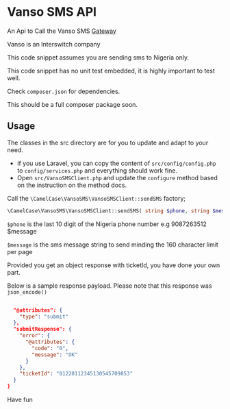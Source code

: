 # Vanso SMS API

An Api to Call the Vanso SMS [Gateway](https://www.interswitchgroup.com/)

Vanso is an Interswitch company

This code snippet assumes you are sending sms to Nigeria only.

This code snippet has no unit test embedded, it is highly important to test well.

Check `composer.json` for dependencies.

This should be a full composer package soon.

## Usage

The classes in the src directory are for you to update and adapt to your need.

-   if you use Laravel, you can copy the content of `src/config/config.php` to `config/services.php` and everything should work fine.
-   Open `src/VansoSMSClient.php` and update the `configure` method based on the instruction on the method docs.

Call the `\CamelCase\VansoSMS\VansoSMSClient::sendSMS` factory;

```php
\CamelCase\VansoSMS\VansoSMSClient::sendSMS( string $phone, string $message );
```

`$phone` is the last 10 digit of the Nigeria phone number e.g 9087263512
\$message

`$message` is the sms message string to send minding the 160 character limit per page

Provided you get an object response with ticketId, you have done your own part.

Below is a sample response payload. Please note that this response was `json_encode()`

```json

  "@attributes": {
    "type": "submit"
  },
  "submitResponse": {
    "error": {
      "@attributes": {
        "code": "0",
        "message": "OK"
      }
    },
    "ticketId": "01220112345130545709853"
  }
}
```

Have fun
